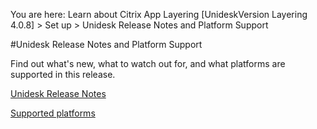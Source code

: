 You are here: Learn about Citrix App Layering [UnideskVersion Layering 4.0.8] > Set up > Unidesk Release Notes and Platform Support
#Unidesk Release Notes and Platform Support
Find out what's new, what to watch out for, and what platforms are supported in this release.
[Unidesk Release Notes](welcome_release_notes_co4)[            ](welcome_release_notes_co4)
[Supported platforms](welcome_platform_support_co4)[            ](welcome_platform_support_co4)


